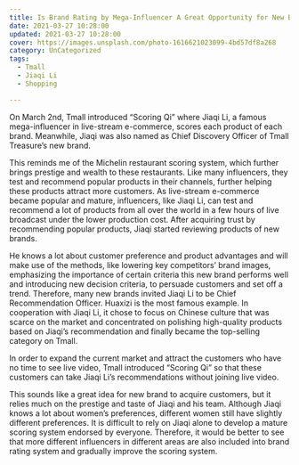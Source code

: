```yaml
---
title: Is Brand Rating by Mega-Influencer A Great Opportunity for New Brand to Acquire Customers?
date: 2021-03-27 10:28:00
updated: 2021-03-27 10:28:00
cover: https://images.unsplash.com/photo-1616621023099-4bd57df8a268
category: UnCategorized
tags:
  - Tmall
  - Jiaqi Li
  - Shopping

---
```


On March 2nd, Tmall introduced “Scoring Qi” where Jiaqi Li, a famous mega-influencer in live-stream e-commerce, scores each product of each brand. Meanwhile, Jiaqi was also named as Chief Discovery Officer of Tmall Treasure’s new brand. 

<!--more-->

This reminds me of the Michelin restaurant scoring system, which further brings prestige and wealth to these restaurants. Like many influencers, they test and recommend popular products in their channels, further helping these products attract more customers. As live-stream e-commerce became popular and mature, influencers, like Jiaqi Li, can test and recommend a lot of products from all over the world in a few hours of live broadcast under the lower production cost. After acquiring trust by recommending popular products, Jiaqi started reviewing products of new brands.

He knows a lot about customer preference and product advantages and will make use of the methods, like lowering key competitors’ brand images, emphasizing the importance of certain criteria this new brand performs well and introducing new decision criteria, to persuade customers and set off a trend. Therefore, many new brands invited Jiaqi Li to be Chief Recommendation Officer. Huaxizi is the most famous example. In cooperation with Jiaqi Li, it chose to focus on Chinese culture that was scarce on the market and concentrated on polishing high-quality products based on Jiaqi’s recommendation and finally became the top-selling category on Tmall.

In order to expand the current market and attract the customers who have no time to see live video, Tmall introduced “Scoring Qi” so that these customers can take Jiaqi Li’s recommendations without joining live video.

This sounds like a great idea for new brand to acquire customers, but it relies much on the prestige and taste of Jiaqi and his team. Although Jiaqi knows a lot about women’s preferences, different women still have slightly different preferences. It is difficult to rely on Jiaqi alone to develop a mature scoring system endorsed by everyone. Therefore, it would be better to see that more different influencers in different areas are also included into brand rating system and gradually improve the scoring system.

